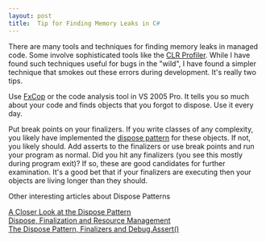 ```yaml
---
layout: post
title:  Tip for Finding Memory Leaks in C#
---
```

There are many tools and techniques for finding memory leaks in managed code. Some involve sophisticated tools like the [CLR Profiler](http://www.c-sharpcorner.com/Code/2004/Aug/CLRProfiler.asp). While I have found such techniques useful for bugs in the "wild", I have found a simpler technique that smokes out these errors during development. It's really two tips.

Use [FxCop](http://www.gotdotnet.com/team/FxCop/) or the code analysis tool in VS 2005 Pro. It tells you so much about your code and finds objects that you forgot to dispose. Use it every day.

Put break points on your finalizers. If you write classes of any complexity, you likely have implemented the [dispose pattern](http://msdn2.microsoft.com/en-us/library/fs2xkftw.aspx) for these objects. If not, you likely should. Add asserts to the finalizers or use break points and run your program as normal. Did you hit any finalizers (you see this mostly during program exit)? If so, these are good candidates for further examination. It's a good bet that if your finalizers are executing then your objects are living longer than they should.

Other interesting articles about Dispose Patterns

[A Closer Look at the Dispose Pattern](http://haacked.com/archive/2005/11/18/ACloserLookAtDisposePattern.aspx)   
[Dispose, Finalization and Resource Management](http://www.bluebytesoftware.com/blog/PermaLink.aspx?guid=88e62cdf-5919-4ac7-bc33-20c06ae539ae)   
[The Dispose Pattern, Finalizers and Debug.Assert()](http://www.agileprogrammer.com/oneagilecoder/archive/2005/03/24/3065.aspx)
